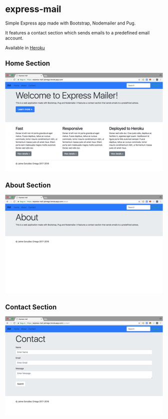 # express-mail

Simple Express app made with Bootstrap, Nodemailer and Pug. 

It features a contact section which sends emails to a predefined email account.

Available in <a href="https://express-mail-jaimego.herokuapp.com/" target="_blank">Heroku</a>

## Home Section

![](screenshot_home.png)

## About Section

![](screenshot_about.png)

## Contact Section

![](screenshot_contact.png)
